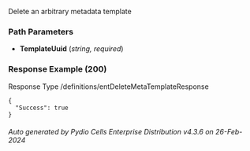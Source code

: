 






 
Delete an arbitrary metadata template  


### Path Parameters

 - **TemplateUuid** (_string, required_) 




### Response Example (200)
Response Type /definitions/entDeleteMetaTemplateResponse

```
{
  "Success": true
}
```




###### Auto generated by Pydio Cells Enterprise Distribution v4.3.6 on 26-Feb-2024
